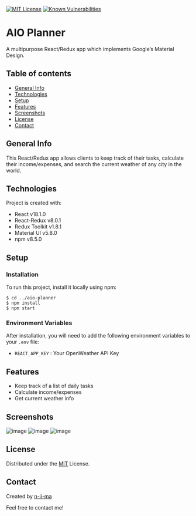 [![MIT License](https://img.shields.io/badge/License-MIT-blue)](https://opensource.org/licenses/MIT)
[![Known Vulnerabilities](https://snyk.io/test/github/n-ii-ma/AIO-Planner/badge.svg)](https://snyk.io/test/github/n-ii-ma/AIO-Planner)

# AIO Planner

A multipurpose React/Redux app which implements Google’s Material Design.

## Table of contents
+ [General Info](#general-info)
+ [Technologies](#technologies)
+ [Setup](#setup)
+ [Features](#features)
+ [Screenshots](#screenshots)
+ [License](#license)
+ [Contact](#contact)

## General Info
This React/Redux app allows clients to keep track of their tasks, calculate their income/expenses, and search the current weather of any city in the world.

## Technologies
Project is created with:
+ React v18.1.0
+ React-Redux v8.0.1
+ Redux Toolkit v1.8.1
+ Material UI v5.8.0
+ npm v8.5.0

## Setup

### Installation
To run this project, install it locally using npm:
```
$ cd ../aio-planner
$ npm install
$ npm start
```
### Environment Variables
After installation, you will need to add the following environment variables to your `.env` file:

- `REACT_APP_KEY` : Your OpenWeather API Key

## Features
- Keep track of a list of daily tasks
- Calculate income/expenses
- Get current weather info

## Screenshots
![image](https://user-images.githubusercontent.com/88039431/169310411-7686e3b7-be03-4f99-8b83-ae55e7009b37.png)
![image](https://user-images.githubusercontent.com/88039431/169310598-fe052509-5073-42c6-aa9f-9bb38d702add.png)
![image](https://user-images.githubusercontent.com/88039431/169310697-803554ef-7c6b-440c-84ba-12ec32227566.png)

## License
Distributed under the [MIT](https://opensource.org/licenses/MIT) License.

## Contact
Created by [n-ii-ma](https://github.com/n-ii-ma)

Feel free to contact me!

